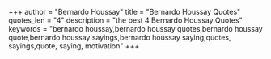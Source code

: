 +++
author = "Bernardo Houssay"
title = "Bernardo Houssay Quotes"
quotes_len = "4"
description = "the best 4 Bernardo Houssay Quotes"
keywords = "bernardo houssay,bernardo houssay quotes,bernardo houssay quote,bernardo houssay sayings,bernardo houssay saying,quotes, sayings,quote, saying, motivation"
+++
